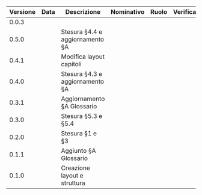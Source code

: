 | Versione 	| Data 	   | Descrizione 	                 | Nominativo 	| Ruolo 	| Verifica  |
|----------	|------	   |-------------	                 |------------	|-------	|---------- |
|   0.0.3  	|      	   |             	                 |            	|       	|           |
|   0.5.0  	|      	   | Stesura §4.4 e aggiornamento §A |            	|       	|           |
|   0.4.1  	|      	   | Modifica layout capitoli        |            	|       	|           |
|   0.4.0  	|      	   | Stesura §4.3 e aggiornamento §A |            	|       	|           |
|   0.3.1  	|      	   | Aggiornamento §A Glossario      |            	|       	|           |
|   0.3.0  	|      	   | Stesura §5.3 e §5.4             |            	|       	|           |
|   0.2.0  	|      	   | Stesura §1 e §3                 |            	|       	|           |
|   0.1.1   |      	   | Aggiunto §A Glossario           |            	|       	|           |
|   0.1.0   |          | Creazione layout e struttura    |            	|       	|           |